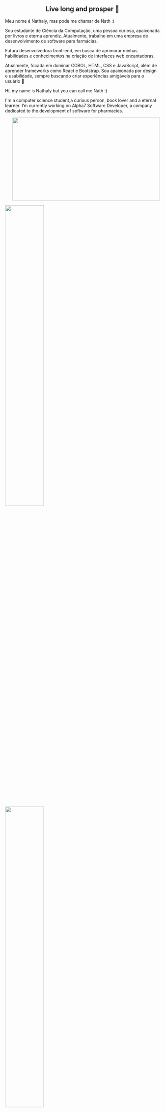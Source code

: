 <p align="center">
<h2 align="center">Live long and prosper 🖖</h2>
 
 <p>
   Meu nome é Nathaly, mas pode me chamar de Nath :)
 
 Sou estudante de Ciência da Computação, uma pessoa curiosa, apaixonada por livros e eterna aprendiz. Atualmente, trabalho em uma empresa de desenvolvimento de software para farmácias.
<p>
Futura desenvolvedora front-end, em busca de aprimorar minhas habilidades e conhecimentos na criação de interfaces web encantadoras. 
<p>
Atualmente, focada em dominar COBOL, HTML, CSS e JavaScript, além de aprender frameworks como React e Bootstrap. Sou apaixonada por design e usabilidade, sempre buscando criar experiências amigáveis para o usuário 🥰
 
 Hi, my name is Nathaly but you can call me Nath :)
 
 I'm a computer science student,a curious person, book lover and a eternal learner. I’m currently working on Alpha7 Software Developer, a company dedicated to the development of software for pharmacies.
 </p> 
 
<p align="right">

<img src="https://i.imgur.com/VUBtXys.gif" width="480" height="270" frameBorder="0" class="giphy-embed" allowFullScreen/>



<div>
<a href="https://github.com/NathalyCristinaS">
<img width="50%" src="https://github-readme-stats.vercel.app/api/top-langs/?username=NathalyCristinaS&layout=compact&langs_count=7&theme=tokyonight"/>
<img width="50%" src="https://github-readme-stats.vercel.app/api?username=NathalyCristinaS&show_icons=true&theme=tokyonight&include_all_commits=true&count_private=true"/>
</div>

 

